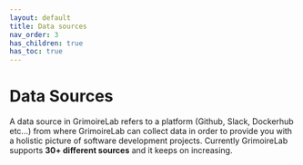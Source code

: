 ```yaml
---
layout: default
title: Data sources
nav_order: 3
has_children: true
has_toc: true
---
```


# Data Sources

A data source in GrimoireLab refers to a platform (Github, Slack, Dockerhub etc...) from
where GrimoireLab can collect data in order to provide you with a holistic picture of
software development projects. Currently GrimoireLab supports **30+ different sources**
and it keeps on increasing.
